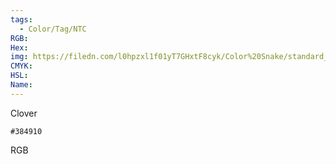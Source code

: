 ```yaml
---
tags:
  - Color/Tag/NTC
RGB:
Hex:
img: https://filedn.com/l0hpzxl1f01yT7GHxtF8cyk/Color%20Snake/standard_csv_to_svg/384910.svg
CMYK:
HSL:
Name:
---
```

Clover
```palette
#384910
```
RGB
